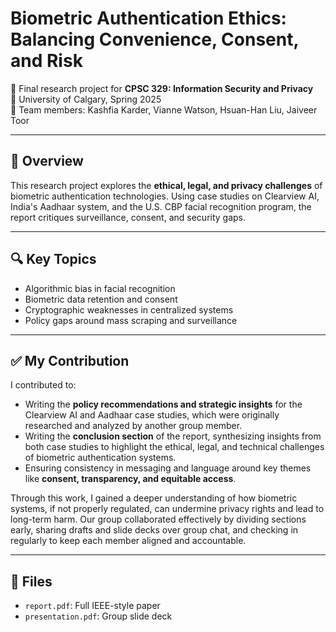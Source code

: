 # Biometric Authentication Ethics: Balancing Convenience, Consent, and Risk

📄 Final research project for **CPSC 329: Information Security and Privacy**  
📍 University of Calgary, Spring 2025  
👥 Team members: Kashfia Karder, Vianne Watson, Hsuan-Han Liu, Jaiveer Toor  

---

## 🧠 Overview

This research project explores the **ethical, legal, and privacy challenges** of biometric authentication technologies. Using case studies on Clearview AI, India's Aadhaar system, and the U.S. CBP facial recognition program, the report critiques surveillance, consent, and security gaps.

---

## 🔍 Key Topics

- Algorithmic bias in facial recognition
- Biometric data retention and consent
- Cryptographic weaknesses in centralized systems
- Policy gaps around mass scraping and surveillance

---

## ✅ My Contribution

I contributed to:

- Writing the **policy recommendations and strategic insights** for the Clearview AI and Aadhaar case studies, which were originally researched and analyzed by another group member.
- Writing the **conclusion section** of the report, synthesizing insights from both case studies to highlight the ethical, legal, and technical challenges of biometric authentication systems.
- Ensuring consistency in messaging and language around key themes like **consent, transparency, and equitable access**.

Through this work, I gained a deeper understanding of how biometric systems, if not properly regulated, can undermine privacy rights and lead to long-term harm. Our group collaborated effectively by dividing sections early, sharing drafts and slide decks over group chat, and checking in regularly to keep each member aligned and accountable.

---

## 📂 Files

- `report.pdf`: Full IEEE-style paper  
- `presentation.pdf`: Group slide deck  
